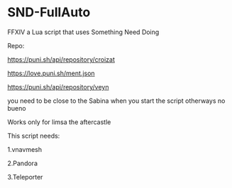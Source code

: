 # SND-FullAuto
FFXIV a Lua script that uses Something Need Doing

Repo:

https://puni.sh/api/repository/croizat

https://love.puni.sh/ment.json

https://puni.sh/api/repository/veyn

you need to be close to the Sabina when you start the script otherways no bueno 

Works only for limsa the aftercastle

This script needs:

1.vnavmesh 

2.Pandora

3.Teleporter
